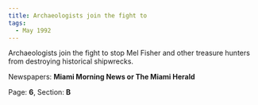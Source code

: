 ```yaml
---  
title: Archaeologists join the fight to  
tags:  
  - May 1992  
---  
```

  
Archaeologists join the fight to stop Mel Fisher and other treasure hunters from destroying historical shipwrecks.  
  
Newspapers: **Miami Morning News or The Miami Herald**  
  
Page: **6**, Section: **B** 
